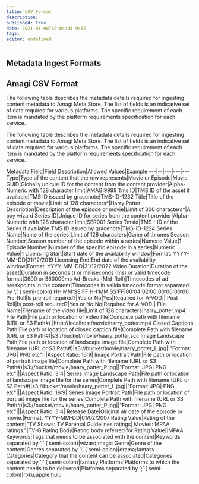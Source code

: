```yaml
---
title: CSV Format
description: 
published: true
date: 2021-01-08T19:04:45.945Z
tags: 
editor: undefined
---
```


## Metadata Ingest Formats

## Amagi CSV Format

The following table describes the metadata details required for ingesting content metadata to Amagi Meta Store. The list of fields is an indicative set of data required for various platforms. The specific requirement of each item is mandated by the platform requirements specification for each service.

The following table describes the metadata details required for ingesting content metadata to Amagi Meta Store. The list of fields is an indicative set of data required for various platforms. The specific requirement of each item is mandated by the platform requirements specification for each service.

Metadata Field|Field Description|Allowed Values|Example
---|--|---|---|---
Type|Type of the content that the row represents|Movie or Episode|Movie
GUID|Globally unique ID for the content from the content provider|Alpha-Numeric with 128 character limit|AMAGI9999
Tms ID|TMS ID of the asset if available|TMS ID issued by gracenote|TMS-ID-1232
Title|Title of the episode or movie|Limit of 128 characters*|Harry Potter
Description|Description of the episode or movie|Limit of 300 characters*|A boy wizard
Series ID|Unique ID for series from the content provider|Alpha-Numeric with 128 character limit|SER001
Series TmsId|TMS - ID of the Series if available|TMS ID issued by gracenote|TMS-ID-1224
Series Name|Name of the series|Limit of 128 characters|Game of thrones
Season Number|Season number of the episode within a series|Numeric Value|1
Episode Number|Number of the specific episode in a series|Numeric Value|1
Licensing Start|Start date of the availability window|Format: YYYY-MM-DD|31/12/2019
Licensing End|End date of the availability window|Format: YYYY-MM-DD|31/12/2022
Video Duration|Duration of the asset|Duration in seconds (<duration>) or milliseconds (<duration>ms) or valid timecode format|3600 or 360000ms
Ad-Breaks (Mid-Roll)|Timecodes of ad breakpoints in the content|Timecodes in valida timecode format separated by ‘;’ ( semi-colon) HH:MM:SS:FF;HH:MM:SS:FF|00:04:02:00;00:06:00:00
Pre-Roll|Is pre-roll required?|Yes or No|Yes|Required for A-VOD||
Post-Roll|Is post-roll required?|Yes or No|No|Required for A-VOD||
File Name|Filename of the video file|Limit of 128 characters|harry_potter.mp4
File Path|File path or location of video file|Complete path with filename (URL or S3 Path#) |http://localhost/movie/harry_potter.mp4
Closed Captions Path|File path or location of closed caption file|Complete Path with filename (URL or S3 Path#)|s3://bucket/movie/haary_potter.scc
Image Landscape Path|File path or location of landscape image file|Complete Path with filename (URL or S3 Path#)|s3://bucket/movie/haary_potter_L.jpg||"Format: JPG| PNG etc"|||Aspect Ratio: 16:9|
Image Portrait Path|File path or location of portrait image file|Complete Path with filename (URL or S3 Path#)|s3://bucket/movie/haary_potter_P.jpg||"Format: JPG| PNG etc"|||Aspect Ratio: 3:4|
Series Image Landscape Path|File path or location of landscape image file for the series|Complete Path with filename (URL or S3 Path#)|s3://bucket/movie/haary_potter_L.jpg||"Format: JPG| PNG etc"|||Aspect Ratio: 16:9|
Series Image Portrait Path|File path or location of portrait image file for the series|Complete Path with filename (URL or S3 Path#)|s3://bucket/movie/haary_potter_P.jpg||"Format: JPG| PNG etc"|||Aspect Ratio: 3:4|
Release Date|Original air date of the episode or movie.|Format: YYYY-MM-DD|01/02/2007
Rating Value|Rating of the content|"TV Shows: TV Parental Guidelines ratings| Movies: MPAA ratings."|TV-G
Rating Body|Rating body referred for Rating Value||MPAA
Keywords|Tags that needs to be associated with the content|Keywords separated by ‘;’ ( semi-colon)|wizard;magic
Genre|Genre of the content|Genres separated by ‘;’ ( semi-colon)|drama;fantasy
Categories|Category that the content can be associated|Categories separated by ‘;’ ( semi-colon)|fantasy
Platforms|Platforms to which the content needs to be delivered|Platforms separated by ‘;’ ( semi-colon)|roku;apple;hulu
